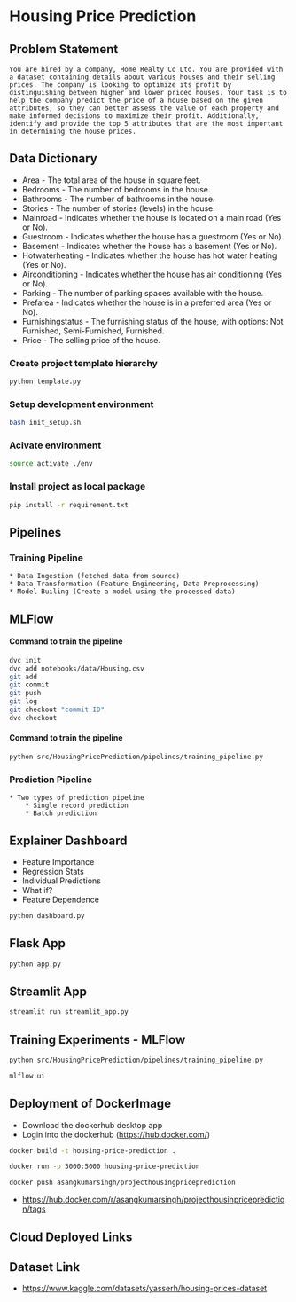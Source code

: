 # Housing Price Prediction

## Problem Statement

```You are hired by a company, Home Realty Co Ltd. You are provided with a dataset containing details about various houses and their selling prices. The company is looking to optimize its profit by distinguishing between higher and lower priced houses. Your task is to help the company predict the price of a house based on the given attributes, so they can better assess the value of each property and make informed decisions to maximize their profit. Additionally, identify and provide the top 5 attributes that are the most important in determining the house prices.```

## Data Dictionary

* Area - The total area of the house in square feet.
* Bedrooms - The number of bedrooms in the house.
* Bathrooms - The number of bathrooms in the house.
* Stories - The number of stories (levels) in the house.
* Mainroad - Indicates whether the house is located on a main road (Yes or No).
* Guestroom - Indicates whether the house has a guestroom (Yes or No).
* Basement - Indicates whether the house has a basement (Yes or No).
* Hotwaterheating - Indicates whether the house has hot water heating (Yes or No).
* Airconditioning - Indicates whether the house has air conditioning (Yes or No).
* Parking - The number of parking spaces available with the house.
* Prefarea - Indicates whether the house is in a preferred area (Yes or No).
* Furnishingstatus - The furnishing status of the house, with options: Not Furnished, Semi-Furnished, Furnished.
* Price - The selling price of the house.


### Create project template hierarchy
```bash
python template.py
```

### Setup development environment
```bash
bash init_setup.sh
```

### Acivate environment
```bash
source activate ./env
```

### Install project as local package
```bash
pip install -r requirement.txt
```

## Pipelines
### Training Pipeline
    * Data Ingestion (fetched data from source)
    * Data Transformation (Feature Engineering, Data Preprocessing)
    * Model Builing (Create a model using the processed data)

## MLFlow

#### Command to train the pipeline
```bash
dvc init
dvc add notebooks/data/Housing.csv
git add
git commit
git push
git log
git checkout "commit ID"
dvc checkout
```

#### Command to train the pipeline
```bash
python src/HousingPricePrediction/pipelines/training_pipeline.py
```

### Prediction Pipeline
    * Two types of prediction pipeline
        * Single record prediction
        * Batch prediction


## Explainer Dashboard

* Feature Importance
* Regression Stats
* Individual Predictions
* What if?
* Feature Dependence

```bash
python dashboard.py
```

## Flask App
```bash
python app.py
```

## Streamlit App
```bash
streamlit run streamlit_app.py
```

## Training Experiments - MLFlow
```bash
python src/HousingPricePrediction/pipelines/training_pipeline.py
```
```bash
mlflow ui
```

## Deployment of DockerImage
* Download the dockerhub desktop app
* Login into the dockerhub (https://hub.docker.com/)
```bash
docker build -t housing-price-prediction .
```
```bash
docker run -p 5000:5000 housing-price-prediction
```
```bash
docker push asangkumarsingh/projecthousingpriceprediction
```
* https://hub.docker.com/r/asangkumarsingh/projecthousinpriceprediction/tags

## Cloud Deployed Links

## Dataset Link
* https://www.kaggle.com/datasets/yasserh/housing-prices-dataset